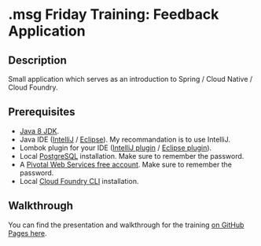 # .msg Friday Training: Feedback Application

## Description
Small application which serves as an introduction to Spring / Cloud Native / Cloud Foundry.

## Prerequisites
 - [Java 8 JDK](http://www.oracle.com/technetwork/java/javase/downloads/jdk8-downloads-2133151.html).
 - Java IDE ([IntelliJ](https://www.jetbrains.com/idea/) / [Eclipse](https://www.eclipse.org/downloads/packages/eclipse-ide-java-ee-developers/oxygen3a)). My recommandation is to use IntelliJ. 
 - Lombok plugin for your IDE ([IntelliJ plugin](https://projectlombok.org/setup/intellij) / [Eclipse plugin](https://projectlombok.org/setup/eclipse)).
 - Local [PostgreSQL](https://www.openscg.com/bigsql/postgresql/installers.jsp/) installation. Make sure to remember the password.
 - A [Pivotal Web Services free account](https://try.run.pivotal.io/homepage). Make sure to remember the password.
 - Local [Cloud Foundry CLI](https://github.com/cloudfoundry/cli/releases) installation.
 
## Walkthrough
You can find the presentation and walkthrough for the training [on GitHub Pages here](https://serban-petrescu.github.io/training-spring-feedback/index.html).
